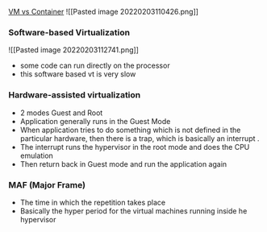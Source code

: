 [VM vs Container](https://www.backblaze.com/blog/vm-vs-containers/)
![[Pasted image 20220203110426.png]]

### Software-based Virtualization
![[Pasted image 20220203112741.png]]
- some code can run directly on the processor 
- this software based vt is very slow 

### Hardware-assisted virtualization
- 2 modes Guest and Root 
- Application generally runs in the Guest Mode
- When application tries to do something which is not defined in the particular hardware, then there is a trap, which is basically an interrupt .
- The interrupt runs the hypervisor in the root mode and does the CPU emulation
- Then return back in Guest mode and run the application again

### MAF (Major Frame)
- The time in which the repetition takes place 
- Basically the hyper period for the virtual machines running inside he hypervisor 

